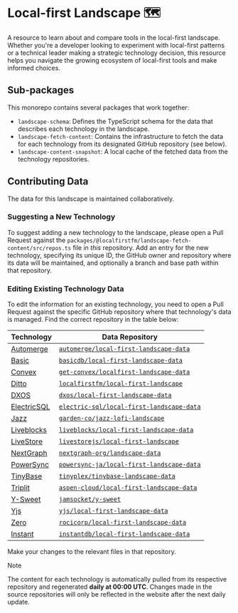# Local-first Landscape 🗺️

A resource to learn about and compare tools in the local-first landscape. Whether you're a developer looking to experiment with local-first patterns or a technical leader making a strategic technology decision, this resource helps you navigate the growing ecosystem of local-first tools and make informed choices.

## Sub-packages

This monorepo contains several packages that work together:

-   `landscape-schema`: Defines the TypeScript schema for the data that describes each technology in the landscape.
-   `landscape-fetch-content`: Contains the infrastructure to fetch the data for each technology from its designated GitHub repository (see below).
-   `landscape-content-snapshot`: A local cache of the fetched data from the technology repositories.

## Contributing Data

The data for this landscape is maintained collaboratively.

### Suggesting a New Technology

To suggest adding a new technology to the landscape, please open a Pull Request against the `packages/@localfirstfm/landscape-fetch-content/src/repos.ts` file in *this* repository. Add an entry for the new technology, specifying its unique ID, the GitHub owner and repository where its data will be maintained, and optionally a branch and base path within that repository.

### Editing Existing Technology Data

To edit the information for an existing technology, you need to open a Pull Request against the specific GitHub repository where that technology's data is managed. Find the correct repository in the table below:

| Technology                                                                              | Data Repository                                                                 |
| --------------------------------------------------------------------------------------- | ------------------------------------------------------------------------------- |
| [Automerge](placeholder-homepage-automerge)                                             | [`automerge/local-first-landscape-data`](https://github.com/automerge/local-first-landscape-data)         |
| [Basic](placeholder-homepage-basic)                                                     | [`basicdb/local-first-landscape-data`](https://github.com/basicdb/local-first-landscape-data)           |
| [Convex](placeholder-homepage-convex)                                                   | [`get-convex/localfirst-landscape-data`](https://github.com/get-convex/localfirst-landscape-data)     |
| [Ditto](placeholder-homepage-ditto)                                                     | [`localfirstfm/local-first-landscape`](https://github.com/localfirstfm/local-first-landscape)         |
| [DXOS](placeholder-homepage-dxos)                                                       | [`dxos/local-first-landscape-data`](https://github.com/dxos/local-first-landscape-data)               |
| [ElectricSQL](placeholder-homepage-electricsql)                                         | [`electric-sql/local-first-landscape-data`](https://github.com/electric-sql/local-first-landscape-data) |
| [Jazz](placeholder-homepage-jazz)                                                       | [`garden-co/jazz-lofi-landscape`](https://github.com/garden-co/jazz-lofi-landscape)               |
| [Liveblocks](placeholder-homepage-liveblocks)                                           | [`liveblocks/local-first-landscape-data`](https://github.com/liveblocks/local-first-landscape-data)     |
| [LiveStore](placeholder-homepage-livestore)                                             | [`livestorejs/local-first-landscape`](https://github.com/livestorejs/local-first-landscape)           |
| [NextGraph](https://nextgraph.org)                                                      | [`nextgraph-org/landscape-data`](https://github.com/nextgraph-org/landscape-data)           |
| [PowerSync](placeholder-homepage-powersync)                                             | [`powersync-ja/local-first-landscape-data`](https://github.com/powersync-ja/local-first-landscape-data) |
| [TinyBase](placeholder-homepage-tinybase)                                               | [`tinyplex/tinybase-landscape-data`](https://github.com/tinyplex/tinybase-landscape-data)           |
| [Triplit](placeholder-homepage-triplit)                                                 | [`aspen-cloud/local-first-landscape-data`](https://github.com/aspen-cloud/local-first-landscape-data) |
| [Y-Sweet](placeholder-homepage-y-sweet)                                                 | [`jamsocket/y-sweet`](https://github.com/jamsocket/y-sweet)                                           |
| [Yjs](placeholder-homepage-yjs)                                                         | [`yjs/local-first-landscape-data`](https://github.com/yjs/local-first-landscape-data)                     |
| [Zero](placeholder-homepage-zero)                                                       | [`rocicorp/local-first-landscape-data`](https://github.com/rocicorp/local-first-landscape-data)         |
| [Instant](https://instantdb.com)                                                        | [`instantdb/local-first-landscape-data`](https://github.com/instantdb/local-first-landscape-data)         |

Make your changes to the relevant files in that repository.

> [!NOTE]
> The content for each technology is automatically pulled from its respective repository and regenerated **daily at 00:00 UTC**. Changes made in the source repositories will only be reflected in the website after the next daily update.

